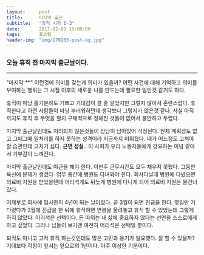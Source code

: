 ```yaml
---
layout:	    post
title: 	    마지막 출근
subtitle:   "휴직 시작 D-3"
date:       2017-02-03 15:09:00
tags:       포스팅
header-img: "img/170203-post-bg.jpg"
---
```



### 오늘 휴직 전 마지막 출근날이다.
----


"마지막 **" 이런것에 의미를 갖는게 의미가 있을까? 어떤 사건에 대해 기억하고 의미를 부여하는 행위는 그 시점 이후의 새로운 나를 만드는데 필요한 일인것 같기도 하다.

휴직이 마냥 홀가분하도 기쁘고 기대감이 클 줄 알았지만 그렇지 않아서 혼란스럽다. 휴직한다고 하면 사람들이 마냥 부러워하던데 생각보다 그렇지가 않은것 같다. 사실 아직까지도 휴직 후 무엇을 할지 구체적으로 정해진 것들이 없어서 불안하고 두렵다.

마지막 출근날인데도 처리되지 않은것들이 상당히 남아있어 걱정된다. 원체 계획성도 없고 그때그때 일처리를 하지 못하는 성격이라 지금까지 미뤄졌다. 내가 어느정도 고쳐야할 습관인데 고치기 싫다. __근면 성실__.. 이 사회가 우리 노동자들에게 강요하는 이념 같아서 거부감이 느껴진다.

마지막 출근날인데도 야근을 해야 한다. 이번주 근무시간도 모두 채우지 못했다. 그동안 육신에 문제가 생겼다. 업무 중간에 병원도 다녀와야 한다. 회사다닐때 병원에 다녔으면 의료비 지원을 받았을텐데 어리석게도 뒤늦게 병원에 다니게 되어 의료비 지원은 물건너 갔다.

어제부로 회사에 입사한지 4년이 되는 날이었다. 곧 3월이 되면 진급을 한다. 몇일만 기다렸다가 3월에 진급을 한 뒤에 휴직하면 연봉을 올려놓고 휴직 할 수 있었는데 그렇게 하지 않았다. 어리석은 선택이다. 돈 따위는 내 삶에 중요하지 않다는 선언을 스스로에게 하고 싶었다. 그러나 남들이 보기엔 여전히 어리석은 선택일 뿐이다.

퇴직도 아니고 고작 휴직 하는것인데도 많은 고민과 용기가 필요했다. 잘 할 수 있을까? 기대보다 걱정이 앞서는 앞으로의 1년이다. 아주 이상한 기분이다.

